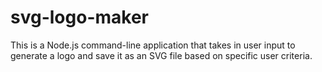 # svg-logo-maker
This is a Node.js command-line application that takes in user input to generate a logo and save it as an SVG file based on specific user criteria.
